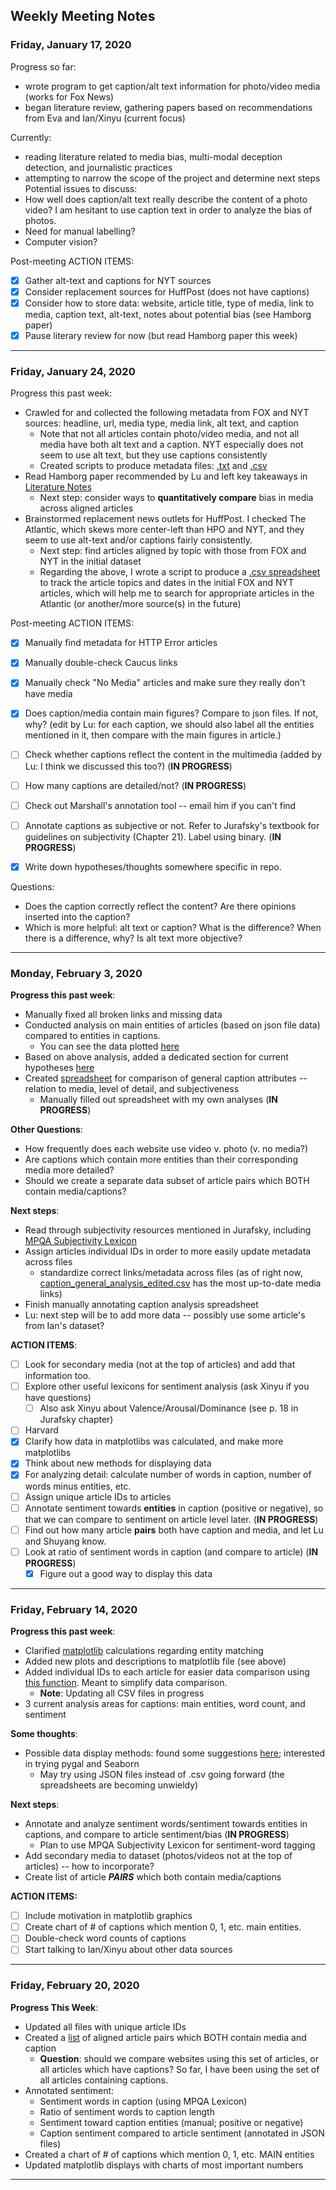 ## Weekly Meeting Notes

### Friday, January 17, 2020

Progress so far:
- wrote program to get caption/alt text information for photo/video media (works for Fox News)
- began literature review, gathering papers based on recommendations from Eva and Ian/Xinyu (current focus)

Currently:
- reading literature related to media bias, multi-modal deception detection, and journalistic practices
- attempting to narrow the scope of the project and determine next steps
Potential issues to discuss:
- How well does caption/alt text really describe the content of a photo video? I am hesitant to use caption text in order to analyze the bias of photos.
- Need for manual labelling?
- Computer vision?

Post-meeting ACTION ITEMS:
- [x] Gather alt-text and captions for NYT sources
- [x] Consider replacement sources for HuffPost (does not have captions)
- [x] Consider how to store data: website, article title, type of media, link to media, caption text, alt-text, notes about potential bias (see Hamborg paper)
- [x] Pause literary review for now (but read Hamborg paper this week)

---

### Friday, January 24, 2020

Progress this past week:
- Crawled for and collected the following metadata from FOX and NYT sources: headline, url, media type, media link, alt text, and caption
    - Note that not all articles contain photo/video media, and not all media have both alt text and a caption. NYT especially does not seem to use alt text, but they use captions consistently
    - Created scripts to produce metadata files: [.txt](../Data/processed_data/metadata.txt) and [.csv](../Data/processed_data/metadata.csv)
- Read Hamborg paper recommended by Lu and left key takeaways in [Literature Notes](../Literature/README.md)
    - Next step: consider ways to **quantitatively compare** bias in media across aligned articles
- Brainstormed replacement news outlets for HuffPost. I checked The Atlantic, which skews more center-left than HPO and NYT, and they seem to use alt-text and/or captions fairly consistently.
    - Next step: find articles aligned by topic with those from FOX and NYT in the initial dataset
    - Regarding the above, I wrote a script to produce a [.csv spreadsheet](../Data/processed_data/Article_Topics/article_topics_edited.csv) to track the article topics and dates in the initial FOX and NYT articles, which will help me to search for appropriate articles in the Atlantic (or another/more source(s) in the future)
    
Post-meeting ACTION ITEMS:
- [x] Manually find metadata for HTTP Error articles
- [x] Manually double-check Caucus links
- [x] Manually check "No Media" articles and make sure they really don't have media
- [x] Does caption/media contain main figures? Compare to json files. If not, why? (edit by Lu: for each caption, we should also label all the entities mentioned in it, then compare with the main figures in article.)
- [ ] Check whether captions reflect the content in the multimedia (added by Lu: I think we discussed this too?) (**IN PROGRESS**)
- [ ] How many captions are detailed/not? (**IN PROGRESS**)
- [ ] Check out Marshall's annotation tool -- email him if you can't find
- [ ] Annotate captions as subjective or not. Refer to Jurafsky's textbook for guidelines on subjectivity (Chapter 21). Label using binary. (**IN PROGRESS**)
- [x] Write down hypotheses/thoughts somewhere specific in repo.


Questions:
- Does the caption correctly reflect the content? Are there opinions inserted into the caption?
- Which is more helpful: alt text or caption? What is the difference? When there is a difference, why? Is alt text more objective?

---

### Monday, February 3, 2020

**Progress this past week**:
- Manually fixed all broken links and missing data
- Conducted analysis on main entities of articles (based on json file data) compared to entities in captions.
    - You can see the data plotted [here](../Data/processed_data/Main_Entities/README.md)
- Based on above analysis, added a dedicated section for current hypotheses [here](../Data/processed_data/README.md)
- Created [spreadsheet](../Data/processed_data/Caption_General_Analysis/caption_general_analysis_edited.csv) for comparison of general caption attributes -- relation to media, level of detail, and subjectiveness
    - Manually filled out spreadsheet with my own analyses (**IN PROGRESS**)

**Other Questions**:
- How frequently does each website use video v. photo (v. no media?)
- Are captions which contain more entities than their corresponding media more detailed?
- Should we create a separate data subset of article pairs which BOTH contain media/captions?

**Next steps**:
- Read through subjectivity resources mentioned in Jurafsky, including [MPQA Subjectivity Lexicon](../Literature/MPQA_Subjectivity_Lexicon)
- Assign articles individual IDs in order to more easily update metadata across files
    - standardize correct links/metadata across files (as of right now, [caption_general_analysis_edited.csv](../Data/processed_data/Caption_General_Analysis/caption_general_analysis_edited.csv) has the most up-to-date media links)
- Finish manually annotating caption analysis spreadsheet
- Lu: next step will be to add more data -- possibly use some article's from Ian's dataset?

**ACTION ITEMS**:
- [ ] Look for secondary media (not at the top of articles) and add that information too.
- [ ] Explore other useful lexicons for sentiment analysis (ask Xinyu if you have questions)
    - [ ] Also ask Xinyu about Valence/Arousal/Dominance (see p. 18 in Jurafsky chapter)
- [ ] Harvard
- [x] Clarify how data in matplotlibs was calculated, and make more matplotlibs
- [x] Think about new methods for displaying data
- [x] For analyzing detail: calculate number of words in caption, number of words minus entities, etc.
- [ ] Assign unique article IDs to articles
- [ ] Annotate sentiment towards **entities** in caption (positive or negative), so that we can compare to sentiment on article level later. (**IN PROGRESS**)
- [ ] Find out how many article **pairs** both have caption and media, and let Lu and Shuyang know.
- [ ] Look at ratio of sentiment words in caption (and compare to article) (**IN PROGRESS**)
    - [x] Figure out a good way to display this data
    
---

### Friday, February 14, 2020

**Progress this past week**:
- Clarified [matplotlib](https://github.com/mirandaday16/mediabias/blob/master/Data/processed_data/Main_Entities/README.md) calculations regarding entity matching
- Added new plots and descriptions to matplotlib file (see above)
- Added individual IDs to each article for easier data comparison using [this function](https://github.com/mirandaday16/mediabias/blob/master/Scripts/assigning_article_ids.py). Meant to simplify data comparison.
    - **Note**: Updating all CSV files in progress
- 3 current analysis areas for captions: main entities, word count, and sentiment

**Some thoughts**:
- Possible data display methods: found some suggestions [here](https://mode.com/blog/python-data-visualization-libraries/); interested in trying pygal and Seaborn
    - May try using JSON files instead of .csv going forward (the spreadsheets are becoming unwieldy)

**Next steps**:
- Annotate and analyze sentiment words/sentiment towards entities in captions, and compare to article sentiment/bias (**IN PROGRESS**)
    - Plan to use MPQA Subjectivity Lexicon for sentiment-word tagging
- Add secondary media to dataset (photos/videos not at the top of articles) -- how to incorporate?
- Create list of article **_PAIRS_** which both contain media/captions

**ACTION ITEMS:**
- [ ] Include motivation in matplotlib graphics
- [ ] Create chart of # of captions which mention 0, 1, etc. main entities.
- [ ] Double-check word counts of captions
- [ ] Start talking to Ian/Xinyu about other data sources

---

### Friday, February 20, 2020

**Progress This Week**:
- Updated all files with unique article IDs
- Created a [list](https://github.com/mirandaday16/mediabias/blob/master/Data/processed_data/Caption_General_Analysis/aligned_articles_with_captions.csv) of aligned article pairs which BOTH contain media and caption
    - **Question**: should we compare websites using this set of articles, or all articles which have captions? So far, I have been using the set of all articles containing captions.
- Annotated sentiment:
    - Sentiment words in caption (using MPQA Lexicon)
    - Ratio of sentiment words to caption length
    - Sentiment toward caption entities (manual; positive or negative)
    - Caption sentiment compared to article sentiment (annotated in JSON files)
- Created a chart of # of captions which mention 0, 1, etc. MAIN entities
- Updated matplotlib displays with charts of most important numbers

---
